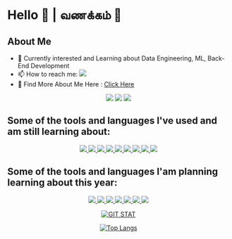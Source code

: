 # Hello 👋 | வணக்கம் 🙏

## About Me

<!-- <img height="180em" src="https://github-readme-stats.vercel.app/api?username=Joel-Marc&show_icons=true&hide_border=true&&count_private=true&include_all_commits=true&theme=dark&hide=contribs,issues" /> -->

- 🔭 Currently interested and Learning about Data Engineering, ML, Back-End Development
- 📫 How to reach me: <a href='https://www.linkedin.com/in/joel-marceline-a33b3919a/' target='_blank' rel='noopener' rel='noreferrer'>
    <img src='https://img.shields.io/badge/linkedin-%230077B5.svg?style=for-the-badge&logo=linkedin&logoColor=white' />
  </a>
- 📁 Find More About Me Here : [Click Here](https://joel-marc.github.io/)

<div align='center'>

  <img src='https://img.shields.io/static/v1?label=OS&message=Linux&color=blue&style=for-the-badge&logo=linux' />
  <img src='https://img.shields.io/badge/Pop!_OS-48B9C7?style=for-the-badge&logo=Pop!_OS&logoColor=white' />
  <img src='https://img.shields.io/static/v1?label=Editor&message=VSCode&color=blue&style=for-the-badge&logo=visual-studio-code' />
  
</div>

## Some of the tools and languages I've used and am still learning about:

<div align='center'>
  <a href='https://git-scm.com' target='_blank' rel='noopener' rel='noreferrer'>
    <img src='https://img.shields.io/static/v1?label=&message=git&style=for-the-badge&logo=git&logoColor=white&color=f05032' />
  </a>
  <a href='https://openjdk.java.net/' target='_blank' rel='noopener' rel='noreferrer'>
    <img src='https://img.shields.io/static/v1?label=&message=Java&style=for-the-badge&logo=java&color=007396&logoColor=white' />
  </a>
  <a href='https://www.python.org/' target='_blank' rel='noopener' rel='noreferrer'>
    <img src='https://img.shields.io/static/v1?label=&message=python&style=for-the-badge&logo=python&logoColor=white&color=3776ab' />
  </a>
  <a href='https://www.gnu.org/software/bash/' target='_blank' rel='noopener' rel='noreferrer'>
    <img src='https://img.shields.io/badge/shell_script-%23121011.svg?style=for-the-badge&logo=gnu-bash&logoColor=white' />
  </a>
  <a href='https://isocpp.org/' target='_blank' rel='noopener' rel='noreferrer'>
    <img src='https://img.shields.io/static/v1?label=&message=C%2B%2B&style=for-the-badge&logo=c%2B%2B&color=00599c' />
  </a>
  <a href='https://www.markdownguide.org/' target='_blank' rel='noopener' rel='noreferrer'>
    <img src='https://img.shields.io/badge/markdown-%23000000.svg?style=for-the-badge&logo=markdown&logoColor=white' />
  </a>
  <a href='https://www.postgresql.org/' target='_blank' rel='noopener' rel='noreferrer'>
    <img src='https://img.shields.io/badge/postgres-%23316192.svg?style=for-the-badge&logo=postgresql&logoColor=white' />
  </a>
  <a href='https://mongodb.com/' target='_blank' rel='noopener' rel='noreferrer'>
    <img src='https://img.shields.io/badge/MongoDB-%234ea94b.svg?style=for-the-badge&logo=mongodb&logoColor=white5' />
  </a>
  <a href='https://neo4j.com/' target='_blank' rel='noopener' rel='noreferrer'>
    <img src='https://img.shields.io/badge/Neo4j-008CC1?style=for-the-badge&logo=neo4j&logoColor=white' />
  </a>

</div>

## Some of the tools and languages I'am planning learning about this year:

<div align='center'>
  <a href='https://redis.io/' target='_blank' rel='noopener' rel='noreferrer'>
    <img src='https://img.shields.io/badge/redis-%23DD0031.svg?style=for-the-badge&logo=redis&logoColor=white' />
  </a>
    <a href='https://go.dev/' target='_blank' rel='noopener' rel='noreferrer'>
    <img src='https://img.shields.io/badge/go-%2300ADD8.svg?style=for-the-badge&logo=go&logoColor=white' />
  </a>
    <a href='https://graphql.org/' target='_blank' rel='noopener' rel='noreferrer'>
    <img src='https://img.shields.io/badge/-GraphQL-E10098?style=for-the-badge&logo=graphql&logoColor=white' />
  </a>
     <a href='https://www.rust-lang.org/' target='_blank' rel='noopener' rel='noreferrer'>
    <img src='https://img.shields.io/badge/rust-%23000000.svg?style=for-the-badge&logo=rust&logoColor=white' />
  </a>
     <a href='https://www.tensorflow.org/' target='_blank' rel='noopener' rel='noreferrer'>
    <img src='https://img.shields.io/badge/TensorFlow-%23FF6F00.svg?style=for-the-badge&logo=TensorFlow&logoColor=white' />
  </a>
     <a href='https://www.docker.com/' target='_blank' rel='noopener' rel='noreferrer'>
    <img src='https://img.shields.io/badge/docker-%230db7ed.svg?style=for-the-badge&logo=docker&logoColor=white' />
  </a>
   <a href='https://spark.apache.org/' target='_blank' rel='noopener' rel='noreferrer'>
    <img src='https://img.shields.io/static/v1?label=&message=Apache%20Spark&style=for-the-badge&logo=apache-spark&color=e25a1c&logoColor=white' />
  </a>


[![GIT STAT](https://github-readme-stats.vercel.app/api?username=Joel-Marc&show_icons=true&hide_border=true&&count_private=true&include_all_commits=true&theme=dark&hide=contribs,issues)](https://github.com/Joel-Marc)

<!--
**Joel-Marc/Joel-Marc** is a ✨ _special_ ✨ repository because its `README.md` (this file) appears on your GitHub profile. -->



[![Top Langs](https://github-readme-stats.vercel.app/api/top-langs/?username=Joel-Marc&layout=compact&theme=dark&hide_border=true&langs_count=9&hide=javascript)](https://github.com/Joel-Marc)
    
</div>
    
